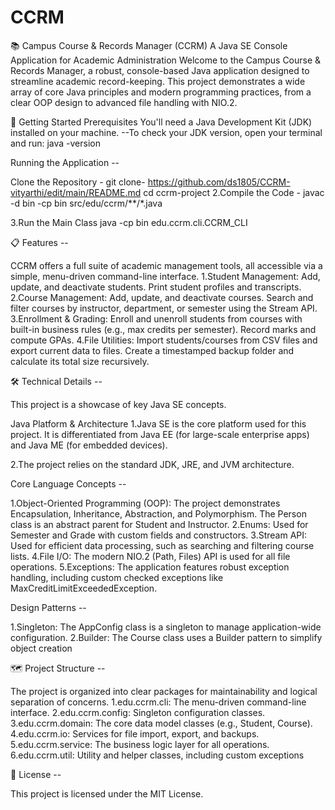 # CCRM
📚 Campus Course & Records Manager (CCRM) A Java SE Console Application for Academic Administration Welcome to the Campus Course & Records Manager, a robust, console-based Java application designed to streamline academic record-keeping. This project demonstrates a wide array of core Java principles and modern programming practices, from a clear OOP design to advanced file handling with NIO.2.

🚀 Getting Started Prerequisites You'll need a Java Development Kit (JDK) installed on your machine. --To check your JDK version, open your terminal and run: java -version

Running the Application --

Clone the Repository - git clone- https://github.com/ds1805/CCRM-vityarthi/edit/main/README.md  cd ccrm-project
2.Compile the Code - javac -d bin -cp bin src/edu/ccrm/**/*.java

3.Run the Main Class java -cp bin edu.ccrm.cli.CCRM_CLI

📋 Features --

CCRM offers a full suite of academic management tools, all accessible via a simple, menu-driven command-line interface. 1.Student Management: Add, update, and deactivate students. Print student profiles and transcripts. 2.Course Management: Add, update, and deactivate courses. Search and filter courses by instructor, department, or semester using the Stream API. 3.Enrollment & Grading: Enroll and unenroll students from courses with built-in business rules (e.g., max credits per semester). Record marks and compute GPAs. 4.File Utilities: Import students/courses from CSV files and export current data to files. Create a timestamped backup folder and calculate its total size recursively.

🛠️ Technical Details --

This project is a showcase of key Java SE concepts.

Java Platform & Architecture 1.Java SE is the core platform used for this project. It is differentiated from Java EE (for large-scale enterprise apps) and Java ME (for embedded devices).

2.The project relies on the standard JDK, JRE, and JVM architecture.

Core Language Concepts --

1.Object-Oriented Programming (OOP): The project demonstrates Encapsulation, Inheritance, Abstraction, and Polymorphism. The Person class is an abstract parent for Student and Instructor. 2.Enums: Used for Semester and Grade with custom fields and constructors. 3.Stream API: Used for efficient data processing, such as searching and filtering course lists. 4.File I/O: The modern NIO.2 (Path, Files) API is used for all file operations. 5.Exceptions: The application features robust exception handling, including custom checked exceptions like MaxCreditLimitExceededException.

Design Patterns --

1.Singleton: The AppConfig class is a singleton to manage application-wide configuration. 2.Builder: The Course class uses a Builder pattern to simplify object creation

🗺️ Project Structure --

The project is organized into clear packages for maintainability and logical separation of concerns. 1.edu.ccrm.cli: The menu-driven command-line interface. 2.edu.ccrm.config: Singleton configuration classes. 3.edu.ccrm.domain: The core data model classes (e.g., Student, Course). 4.edu.ccrm.io: Services for file import, export, and backups. 5.edu.ccrm.service: The business logic layer for all operations. 6.edu.ccrm.util: Utility and helper classes, including custom exceptions

📝 License --

This project is licensed under the MIT License.
